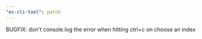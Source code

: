 ```yaml
---
"es-cli-tool": patch
---
```


BUGFIX: don't console.log the error when hitting ctrl+c on choose an index
